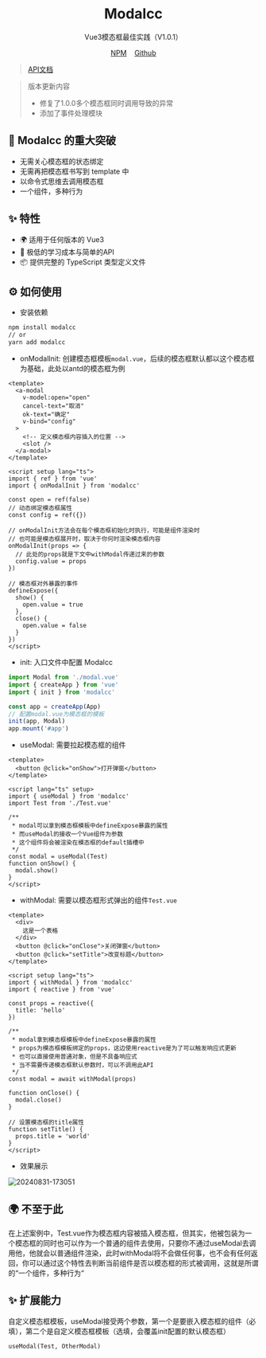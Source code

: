 <h1 align="center">Modalcc</h1>

<div align="center">
  
Vue3模态框最佳实践（V1.0.1）

[NPM][npm-url]&nbsp;&nbsp;&nbsp;&nbsp;[Github][github-url]

[npm-url]: https://www.npmjs.com/package/modalcc
[github-url]: https://github.com/lwq0615/modalcc.git
  
</div>

> [API文档][api-url]

[api-url]: https://github.com/lwq0615/modalcc/blob/master/doc/api.md

> 版本更新内容
> * 修复了1.0.0多个模态框同时调用导致的异常
> * 添加了事件处理模块

## 🌈 Modalcc 的重大突破

* 无需关心模态框的状态绑定
* 无需再把模态框书写到 template 中
* 以命令式思维去调用模态框
* 一个组件，多种行为

## ✨ 特性

* 🌍 适用于任何版本的 Vue3
* 🌈 极低的学习成本与简单的API
* 📦 提供完整的 TypeScript 类型定义文件

## ⚙️ 如何使用

* 安装依赖

```bash
npm install modalcc
// or
yarn add modalcc
```

* onModalInit: 创建模态框模板`modal.vue`，后续的模态框默认都以这个模态框为基础，此处以antd的模态框为例

```vue
<template>
  <a-modal
    v-model:open="open"
    cancel-text="取消"
    ok-text="确定"
    v-bind="config"
  >
    <!-- 定义模态框内容插入的位置 -->
    <slot />
  </a-modal>
</template>

<script setup lang="ts">
import { ref } from 'vue'
import { onModalInit } from 'modalcc'

const open = ref(false)
// 动态绑定模态框属性
const config = ref({})

// onModalInit方法会在每个模态框初始化时执行，可能是组件渲染时
// 也可能是模态框展开时，取决于你何时渲染模态框内容
onModalInit(props => {
  // 此处的props就是下文中withModal传递过来的参数
  config.value = props
})

// 模态框对外暴露的事件
defineExpose({
  show() {
    open.value = true
  },
  close() {
    open.value = false
  }
})
</script>
```

* init: 入口文件中配置 Modalcc

```ts
import Modal from './modal.vue'
import { createApp } from 'vue'
import { init } from 'modalcc'

const app = createApp(App)
// 配置modal.vue为模态框的模板
init(app, Modal)
app.mount('#app')
```

* useModal: 需要拉起模态框的组件

```vue
<template>
  <button @click="onShow">打开弹窗</button>
</template>

<script lang="ts" setup>
import { useModal } from 'modalcc'
import Test from './Test.vue'

/**
 * modal可以拿到模态框模板中defineExpose暴露的属性
 * 而useModal的接收一个Vue组件为参数
 * 这个组件将会被渲染在模态框的default插槽中
 */
const modal = useModal(Test)
function onShow() {
  modal.show()
}
</script>
```

* withModal: 需要以模态框形式弹出的组件`Test.vue`

```vue
<template>
  <div>
    这是一个表格
  </div>
  <button @click="onClose">关闭弹窗</button>
  <button @click="setTitle">改变标题</button>
</template>

<script setup lang="ts">
import { withModal } from 'modalcc'
import { reactive } from 'vue'

const props = reactive({
  title: 'hello'
})

/**
 * modal拿到模态框模板中defineExpose暴露的属性
 * props为模态框模板绑定的props，这边使用reactive是为了可以触发响应式更新
 * 也可以直接使用普通对象，但是不具备响应式
 * 当不需要传递模态框默认参数时，可以不调用此API
 */
const modal = await withModal(props)

function onClose() {
  modal.close()
}

// 设置模态框的title属性
function setTitle() {
  props.title = 'world'
}
</script>
```

* 效果展示

![20240831-173051](https://github.com/user-attachments/assets/52c68caf-99cc-49b4-882c-9b446681083a)

## 🌍 不至于此

在上述案例中，Test.vue作为模态框内容被插入模态框，但其实，他被包装为一个模态框的同时也可以作为一个普通的组件去使用，只要你不通过useModal去调用他，他就会以普通组件渲染，此时withModal将不会做任何事，也不会有任何返回，你可以通过这个特性去判断当前组件是否以模态框的形式被调用，这就是所谓的“一个组件，多种行为“

## ✨ 扩展能力

自定义模态框模板，useModal接受两个参数，第一个是要嵌入模态框的组件（必填），第二个是自定义模态框模板（选填，会覆盖init配置的默认模态框）

```vue
useModal(Test, OtherModal)
```
